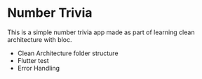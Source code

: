 # Number Trivia 

This is a simple number trivia app made as part of learning clean architecture with bloc.
- Clean Architecture folder structure
- Flutter test
- Error Handling
